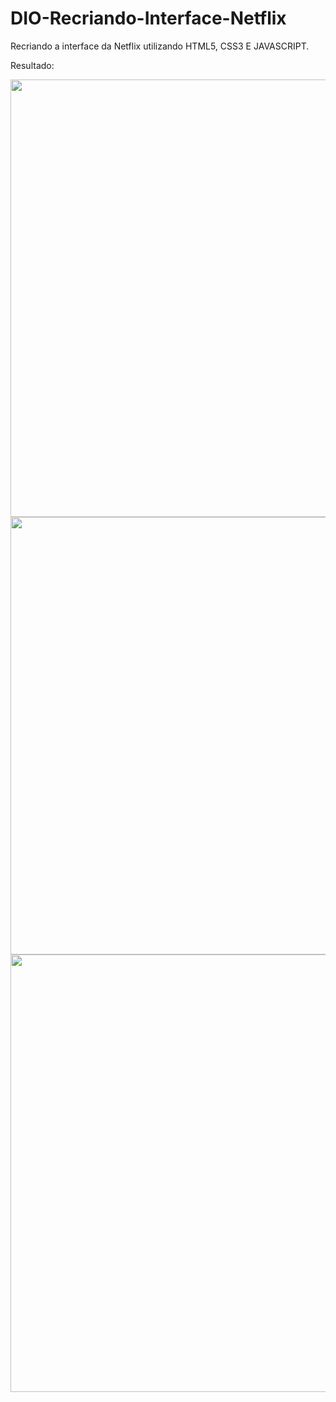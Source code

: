 # DIO-Recriando-Interface-Netflix
Recriando a interface da Netflix utilizando HTML5, CSS3 E JAVASCRIPT. 

Resultado:<br/>


<div align="center">
  <img src="https://user-images.githubusercontent.com/55158042/149595745-40d75480-d879-4fe1-affe-4317dfe460fa.png" width="700px" />
  <img src="https://user-images.githubusercontent.com/55158042/149595920-75ac0371-dd3e-4c1e-8443-1430b8428d53.png" width="700px" />
  <img src="https://user-images.githubusercontent.com/55158042/149596005-4a50d2fa-2d22-4b1e-bf68-54ebbbc328c6.png" width="700px" />
</div>




